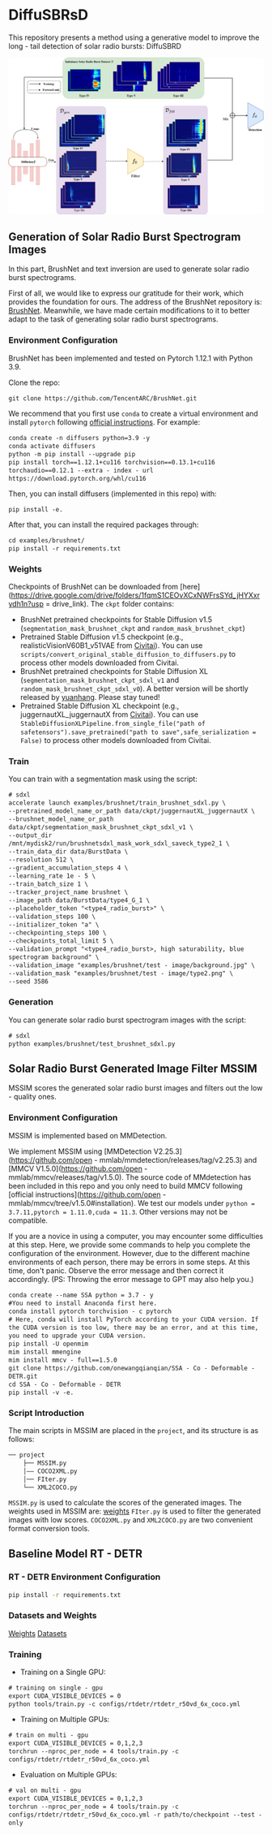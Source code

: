 # DiffuSBRsD
This repository presents a method using a generative model to improve the long - tail detection of solar radio bursts: DiffuSBRD

![Example diagram](./structure.jpg)

## Generation of Solar Radio Burst Spectrogram Images
In this part, BrushNet and text inversion are used to generate solar radio burst spectrograms.

First of all, we would like to express our gratitude for their work, which provides the foundation for ours. The address of the BrushNet repository is: [BrushNet](https://github.com/TencentARC/BrushNet.git). Meanwhile, we have made certain modifications to it to better adapt to the task of generating solar radio burst spectrograms.

### Environment Configuration
BrushNet has been implemented and tested on Pytorch 1.12.1 with Python 3.9.

Clone the repo:

```
git clone https://github.com/TencentARC/BrushNet.git
```

We recommend that you first use `conda` to create a virtual environment and install `pytorch` following [official instructions](https://pytorch.org/). For example:

```
conda create -n diffusers python=3.9 -y
conda activate diffusers
python -m pip install --upgrade pip
pip install torch==1.12.1+cu116 torchvision==0.13.1+cu116 torchaudio==0.12.1 --extra - index - url https://download.pytorch.org/whl/cu116
```

Then, you can install diffusers (implemented in this repo) with:

```
pip install -e.
```

After that, you can install the required packages through:

```
cd examples/brushnet/
pip install -r requirements.txt
```

### Weights
Checkpoints of BrushNet can be downloaded from [here](https://drive.google.com/drive/folders/1fqmS1CEOvXCxNWFrsSYd_jHYXxrydh1n?usp = drive_link). The `ckpt` folder contains:

- BrushNet pretrained checkpoints for Stable Diffusion v1.5 (`segmentation_mask_brushnet_ckpt` and `random_mask_brushnet_ckpt`)
- Pretrained Stable Diffusion v1.5 checkpoint (e.g., realisticVisionV60B1_v51VAE from [Civitai](https://civitai.com/)). You can use `scripts/convert_original_stable_diffusion_to_diffusers.py` to process other models downloaded from Civitai. 
- BrushNet pretrained checkpoints for Stable Diffusion XL (`segmentation_mask_brushnet_ckpt_sdxl_v1` and `random_mask_brushnet_ckpt_sdxl_v0`). A better version will be shortly released by [yuanhang](https://github.com/yuanhangio). Please stay tuned!
- Pretrained Stable Diffusion XL checkpoint (e.g., juggernautXL_juggernautX from [Civitai](https://civitai.com/)). You can use `StableDiffusionXLPipeline.from_single_file("path of safetensors").save_pretrained("path to save",safe_serialization = False)` to process other models downloaded from Civitai. 

### Train
You can train with a segmentation mask using the script:

```
# sdxl
accelerate launch examples/brushnet/train_brushnet_sdxl.py \
--pretrained_model_name_or_path data/ckpt/juggernautXL_juggernautX \
--brushnet_model_name_or_path data/ckpt/segmentation_mask_brushnet_ckpt_sdxl_v1 \
--output_dir /mnt/mydisk2/run/brushnetsdxl_mask_work_sdxl_saveck_type2_1 \
--train_data_dir data/BurstData \
--resolution 512 \
--gradient_accumulation_steps 4 \
--learning_rate 1e - 5 \
--train_batch_size 1 \
--tracker_project_name brushnet \
--image_path data/BurstData/type4_G_1 \
--placeholder_token "<type4_radio_burst>" \
--validation_steps 100 \
--initializer_token "a" \
--checkpointing_steps 100 \
--checkpoints_total_limit 5 \
--validation_prompt "<type4_radio_burst>, high saturability, blue spectrogram background" \
--validation_image "examples/brushnet/test - image/background.jpg" \
--validation_mask "examples/brushnet/test - image/type2.png" \
--seed 3586
```

### Generation
You can generate solar radio burst spectrogram images with the script:

```
# sdxl
python examples/brushnet/test_brushnet_sdxl.py
```

## Solar Radio Burst Generated Image Filter MSSIM
MSSIM scores the generated solar radio burst images and filters out the low - quality ones.

### Environment Configuration
MSSIM is implemented based on MMDetection.

We implement MSSIM using [MMDetection V2.25.3](https://github.com/open - mmlab/mmdetection/releases/tag/v2.25.3) and [MMCV V1.5.0](https://github.com/open - mmlab/mmcv/releases/tag/v1.5.0).
The source code of MMdetection has been included in this repo and you only need to build MMCV following [official instructions](https://github.com/open - mmlab/mmcv/tree/v1.5.0#installation).
We test our models under ```python = 3.7.11,pytorch = 1.11.0,cuda = 11.3```. Other versions may not be compatible. 

If you are a novice in using a computer, you may encounter some difficulties at this step.
Here, we provide some commands to help you complete the configuration of the environment. However, due to the different machine environments of each person, there may be errors in some steps. At this time, don't panic. Observe the error message and then correct it accordingly. (PS: Throwing the error message to GPT may also help you.)

```shell
conda create --name SSA python = 3.7 - y
#You need to install Anaconda first here.
conda install pytorch torchvision - c pytorch
# Here, conda will install PyTorch according to your CUDA version. If the CUDA version is too low, there may be an error, and at this time, you need to upgrade your CUDA version.
pip install -U openmim
mim install mmengine
mim install mmcv - full==1.5.0
git clone https://github.com/onewangqianqian/SSA - Co - Deformable - DETR.git
cd SSA - Co - Deformable - DETR
pip install -v -e.
```

### Script Introduction
The main scripts in MSSIM are placed in the `project`, and its structure is as follows:
```
── project
    ├── MSSIM.py
    │—— COCO2XML.py
    │── FIter.py
    └── XML2COCO.py
```
`MSSIM.py` is used to calculate the scores of the generated images.
The weights used in MSSIM are: [weights](https://drive.google.com/file/d/15ThIuUtTOmD29A9PSZSgfczVqCGWIE36/view?usp=sharing)
`FIter.py` is used to filter the generated images with low scores.
`COCO2XML.py` and `XML2COCO.py` are two convenient format conversion tools.

## Baseline Model RT - DETR
### RT - DETR Environment Configuration
```bash
pip install -r requirements.txt
```
### Datasets and Weights

[Weights](https://drive.google.com/file/d/1sPCuBqqPaZExfviZuJjprs8ruhyab-F-/view?usp=sharing)
[Datasets](https://drive.google.com/file/d/1CUR5aVStHhzUgXutgg3qbtdQnFcpU4k7/view?usp=sharing)

### Training

- Training on a Single GPU:

```shell
# training on single - gpu
export CUDA_VISIBLE_DEVICES = 0
python tools/train.py -c configs/rtdetr/rtdetr_r50vd_6x_coco.yml
```

- Training on Multiple GPUs:

```shell
# train on multi - gpu
export CUDA_VISIBLE_DEVICES = 0,1,2,3
torchrun --nproc_per_node = 4 tools/train.py -c configs/rtdetr/rtdetr_r50vd_6x_coco.yml
```

- Evaluation on Multiple GPUs:

```shell
# val on multi - gpu
export CUDA_VISIBLE_DEVICES = 0,1,2,3
torchrun --nproc_per_node = 4 tools/train.py -c configs/rtdetr/rtdetr_r50vd_6x_coco.yml -r path/to/checkpoint --test - only
```
